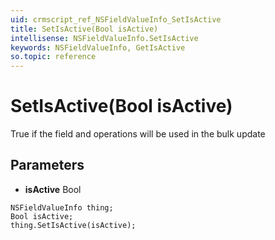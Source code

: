 ```yaml
---
uid: crmscript_ref_NSFieldValueInfo_SetIsActive
title: SetIsActive(Bool isActive)
intellisense: NSFieldValueInfo.SetIsActive
keywords: NSFieldValueInfo, GetIsActive
so.topic: reference
---
```


# SetIsActive(Bool isActive)

True if the field and operations will be used in the bulk update

## Parameters

* **isActive** Bool

```crmscript
NSFieldValueInfo thing;
Bool isActive;
thing.SetIsActive(isActive);
```

